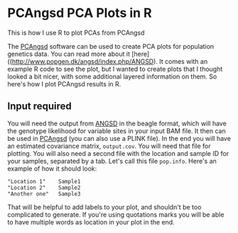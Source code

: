 # PCAngsd PCA Plots in R

This is how I use R to plot PCAs from PCAngsd

The [PCAngsd](http://www.popgen.dk/software/index.php/PCAngsd) software can be used to create PCA plots for population genetics data. You can read more about it [here]((http://www.popgen.dk/angsd/index.php/ANGSD). It comes with an example R code to see the plot, but I wanted to create plots that I thought looked a bit nicer, with some additional layered information on them. So here's how I plot PCAngsd results in R.

## Input required

You will need the output from [ANGSD](http://www.popgen.dk/angsd/index.php/PCA) in the beagle format, which will have the genotype likelihood for variable sites in your input BAM file. It then can be used in [PCAngsd](http://www.popgen.dk/software/index.php/PCAngsd) (you can also use a PLINK file). In the end you will have an estimated covariance matrix, `output.cov`. You will need that file for plotting. You will also need a second file with the location and sample ID for your samples, separated by a tab. Let's call this file `pop.info`. Here's an example of how it should look:

```
"Location 1"	Sample1
"Location 2"	Sample2
"Another one"	Sample3
```

That will be helpful to add labels to your plot, and shouldn't be too complicated to generate. If you're using quotations marks you will be able to have multiple words as location in your plot in the end.
